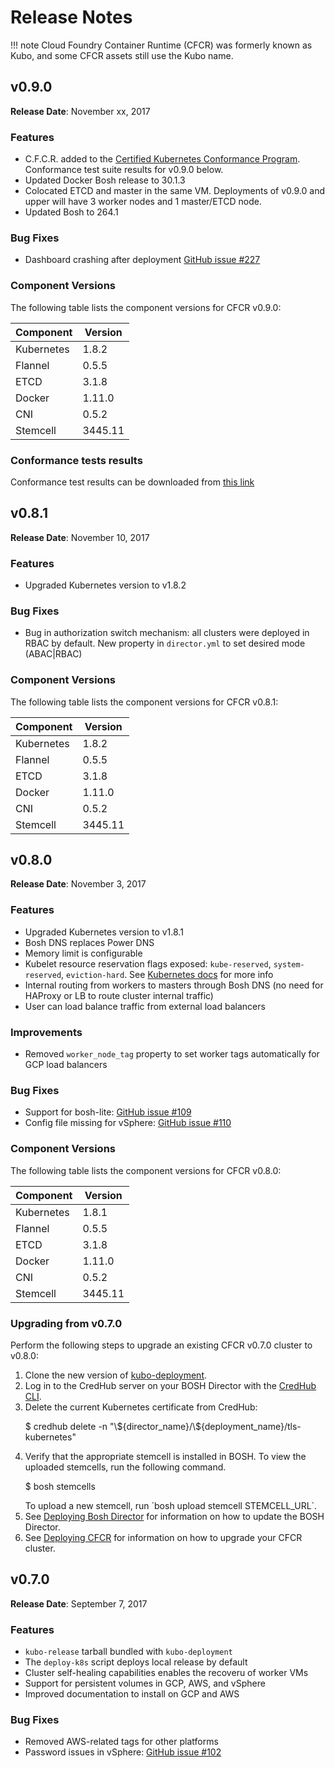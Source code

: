 # Release Notes

!!! note
	Cloud Foundry Container Runtime (CFCR) was formerly known as Kubo, and some CFCR assets still use the Kubo name.

## v0.9.0

**Release Date**: November xx, 2017

### Features
* C.F.C.R. added to the [Certified Kubernetes Conformance Program](https://www.cncf.io/certification/software-conformance/). Conformance test suite results for v0.9.0 below.
* Updated Docker Bosh release to 30.1.3
* Colocated ETCD and master in the same VM. Deployments of v0.9.0 and upper will have 3 worker nodes and 1 master/ETCD node.
* Updated Bosh to 264.1

### Bug Fixes
* Dashboard crashing after deployment [GitHub issue #227](https://github.com/cloudfoundry-incubator/kubo-deployment/issues/227)

### Component Versions
The following table lists the component versions for CFCR v0.9.0:

 <table>
  <thead>
  <tr>
    <th>Component</th>
    <th>Version</th>
  </tr>
  </thead>
  <tbody>
  <tr>
    <td>Kubernetes</td>
    <td>1.8.2</td>
  </tr>
  <tr>
    <td>Flannel</td>
    <td>0.5.5</td>
  </tr>
   <tr>
    <td>ETCD</td>
     <td>3.1.8</td>
  </tr>   
  <tr>
    <td>Docker</td>
    <td>1.11.0</td>
  </tr>
  <tr>
    <td>CNI</td>
    <td>0.5.2</td>
  </tr>
  <tr>
    <td>Stemcell</td>
    <td>3445.11</td>
  </tr>
  </tbody>
  </table>

### Conformance tests results

Conformance test results can be downloaded from [this link](https://storage.googleapis.com/conformance-results/conformance-results-0.9.0-dev.40.tar.gz)

## v0.8.1

**Release Date**: November 10, 2017

### Features
* Upgraded Kubernetes version to v1.8.2

### Bug Fixes
* Bug in authorization switch mechanism: all clusters were deployed in RBAC by default. New property in `director.yml` to set desired mode (ABAC|RBAC)

### Component Versions
The following table lists the component versions for CFCR v0.8.1:

  <table>
  <thead>
  <tr>
    <th>Component</th>
    <th>Version</th>
  </tr>
  </thead>
  <tbody>
  <tr>
    <td>Kubernetes</td>
    <td>1.8.2</td>
  </tr>
  <tr>
    <td>Flannel</td>
    <td>0.5.5</td>
  </tr>
   <tr>
    <td>ETCD</td>
     <td>3.1.8</td>
  </tr>   
  <tr>
    <td>Docker</td>
    <td>1.11.0</td>
  </tr>
  <tr>
    <td>CNI</td>
    <td>0.5.2</td>
  </tr>
  <tr>
    <td>Stemcell</td>
    <td>3445.11</td>
  </tr>
  </tbody>
  </table>


## v0.8.0

**Release Date**: November 3, 2017

### Features
* Upgraded Kubernetes version to v1.8.1
* Bosh DNS replaces Power DNS
* Memory limit is configurable
* Kubelet resource reservation flags exposed: `kube-reserved`, `system-reserved`, `eviction-hard`. See [Kubernetes docs](https://kubernetes.io/docs/tasks/administer-cluster/reserve-compute-resources/) for more info
* Internal routing from workers to masters through Bosh DNS (no need for HAProxy or LB to route cluster internal traffic) 
* User can load balance traffic from external load balancers

### Improvements
* Removed `worker_node_tag` property to set worker tags automatically for GCP load balancers

### Bug Fixes
* Support for bosh-lite: [GitHub issue #109](https://github.com/cloudfoundry-incubator/kubo-release/issues/109)
* Config file missing for vSphere: [GitHub issue #110](https://github.com/cloudfoundry-incubator/kubo-release/issues/110)

### Component Versions
The following table lists the component versions for CFCR v0.8.0:

  <table>
  <thead>
  <tr>
    <th>Component</th>
    <th>Version</th>
  </tr>
  </thead>
  <tbody>
  <tr>
    <td>Kubernetes</td>
    <td>1.8.1</td>
  </tr>
  <tr>
    <td>Flannel</td>
    <td>0.5.5</td>
  </tr>
   <tr>
    <td>ETCD</td>
     <td>3.1.8</td>
  </tr>   
  <tr>
    <td>Docker</td>
    <td>1.11.0</td>
  </tr>
  <tr>
    <td>CNI</td>
    <td>0.5.2</td>
  </tr>
  <tr>
    <td>Stemcell</td>
    <td>3445.11</td>
  </tr>
  </tbody>
  </table>

### Upgrading from v0.7.0

Perform the following steps to upgrade an existing CFCR v0.7.0 cluster to v0.8.0:

1. Clone the new version of [kubo-deployment](https://github.com/cloudfoundry-incubator/kubo-deployment).
2. Log in to the CredHub server on your BOSH Director with the [CredHub CLI](https://github.com/cloudfoundry-incubator/credhub-cli).
3. Delete the current Kubernetes certificate from CredHub:
	<p class="terminal">$ credhub delete -n "\${director_name}/\${deployment_name}/tls-kubernetes"</p>
3. Verify that the appropriate stemcell is installed in BOSH. To view the uploaded stemcells, run the following command.
	<p class="terminal">$ bosh stemcells</p>
	To upload a new stemcell, run `bosh upload stemcell STEMCELL_URL`.
4. See [Deploying Bosh Director](https://docs-kubo.cfapps.io/installing/gcp/deploying-bosh-gcp/#step-5-deploy-bosh-director) for information on how to update the BOSH Director.
5. See [Deploying CFCR](https://docs-kubo.cfapps.io/installing/deploying-kubo/#step-3-deploy-cfcr) for information on how to upgrade your CFCR cluster.

## v0.7.0

**Release Date**: September 7, 2017

### Features
* `kubo-release` tarball bundled with `kubo-deployment`
* The `deploy-k8s` script deploys local release by default
* Cluster self-healing capabilities enables the recoveru of worker VMs
* Support for persistent volumes in GCP, AWS, and vSphere
* Improved documentation to install on GCP and AWS

### Bug Fixes
* Removed AWS-related tags for other platforms
* Password issues in vSphere: [GitHub issue #102](https://github.com/cloudfoundry-incubator/kubo-release/issues/102)
